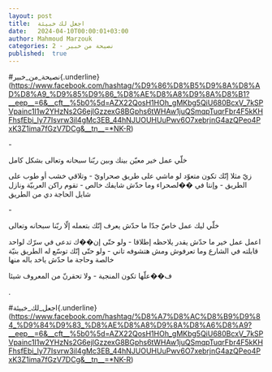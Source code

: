 ```yaml
---
layout: post
title:  اجعل لك خبيئة
date:   2024-04-10T00:00:01+03:00
author: Mahmoud Marzouk
categories: 2 - نصيحة من خبير
published:  true
---
```

\#نصيحة_من_خبير{.underline}(https://www.facebook.com/hashtag/%D9%86%D8%B5%D9%8A%D8%AD%D8%A9_%D9%85%D9%86_%D8%AE%D8%A8%D9%8A%D8%B1?__eep__=6&__cft__%5b0%5d=AZX22QosH1HOh_gMKbg5QiU680BcxV_7kSPVpainc1I1w2YHzNs2G6ejlGzzexG8BGphs6tWHAw1juQSmqpTuqrFbr4F5kKHFhsfEbi_ly77Isvrw3il4gMc3EB_44hNJUOUHUuPwv6O7xebrjnG4azQPeo4PxK3Z1ima7fGzV7DCg&__tn__=*NK-R)

\-

خلّي عمل خير معيّن بينك وبين ربّنا سبحانه وتعالى بشكل كامل

زيّ مثلا إنّك تكون متعوّد لو ماشي على طريق صحراويّ - وتلاقي خشب أو طوب على
الطريق - وإنتا في ��لصحراء وما حدّش شايفك خالص - تقوم راكن العربيّة ونازل
شايل الحاجة دي من الطريق

\-

خلّي ليك عمل خاصّ جدّا ما حدّش يعرف إنّك بتعمله إلّا ربّنا سبحانه
وتعالى

اعمل عمل خير ما حدّش يقدر يلاحظه إطلاقا - ولو حتّى إن��ك تدعى في سرّك لواحد
قابلته في الشارع وما تعرفوش ومش هتشوفه تاني - ولو حتّى إنّك توسّع له الطريق
بنيّة خالصة وحاجة ما حدّش ياخد باله منها

ف��علّها تكون المنجية - ولا تحقرنّ من المعروف شيئا

.

\#اجعل_لك_خبيئة{.underline}(https://www.facebook.com/hashtag/%D8%A7%D8%AC%D8%B9%D9%84_%D9%84%D9%83_%D8%AE%D8%A8%D9%8A%D8%A6%D8%A9?__eep__=6&__cft__%5b0%5d=AZX22QosH1HOh_gMKbg5QiU680BcxV_7kSPVpainc1I1w2YHzNs2G6ejlGzzexG8BGphs6tWHAw1juQSmqpTuqrFbr4F5kKHFhsfEbi_ly77Isvrw3il4gMc3EB_44hNJUOUHUuPwv6O7xebrjnG4azQPeo4PxK3Z1ima7fGzV7DCg&__tn__=*NK-R)
